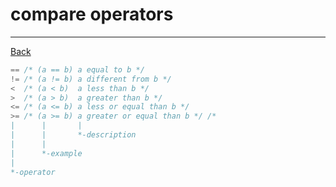 ﻿# compare operators

---

[Back](../instructions.md)

```c
== /* (a == b) a equal to b */
!= /* (a != b) a different from b */
<  /* (a < b)  a less than b */
>  /* (a > b)  a greater than b */
<= /* (a <= b) a less or equal than b */
>= /* (a >= b) a greater or equal than b */ /*
|      |       |
|      |       *-description
|      |
|      *-example
|
*-operator
```
